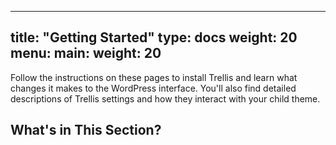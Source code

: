 
---
title: "Getting Started"
type: docs
weight: 20
menu:
  main:
    weight: 20
---

Follow the instructions on these pages to install Trellis and learn what changes it makes to the WordPress interface. You'll also find detailed descriptions of Trellis settings and how they interact with your child theme.

## What's in This Section?
